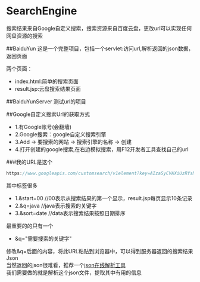 # SearchEngine
搜索结果来自Google自定义搜索，搜索资源来自百度云盘，更改url可以实现任何网盘资源的搜索

##BaiduYun
这是一个完整项目，包括一个servlet:访问url,解析返回的json数据，返回页面</br>

两个页面：
- index.html:简单的搜索页面</br>
- result.jsp:云盘搜索结果页面</br>

##BaiduYunServer
测试url的项目

##Google自定义搜索Url的获取方式
- 1.有Google账号(会翻墙)
- 2.Google搜索：google自定义搜索引擎
- 3.Add -> 要搜索的网站 -> 搜索引擎的名称 ->  创建
- 4.打开创建的google搜索,在右边模拟搜索，用F12开发者工具查找自己的url</br>

###我的URL是这个
```javascript
https://www.googleapis.com/customsearch/v1element?key=AIzaSyCVAXiUzRYsML1Pv6RwSG1gunmMikTzQqY&rsz=filtered_cse&num=10&hl=zh_CN&prettyPrint=false&source=gcsc&gss=.com&sig=8bdfc79787aa2b2b1ac464140255872c&start=00&cx=016789904072617331679:m99586mr47g&q=java&sort=date&googlehost=www.google.com
```
其中标签很多
- 1.&start=00   //00表示从搜索结果的第一个显示，result.jsp每页显示10条记录
- 2.&q=java     //java表示搜索的关键字
- 3.&sort=date  //data表示搜索结果按照日期排序

最重要的的只有一个
- &q="需要搜索的关键字"

修改&q=后面的内容，将此URL粘贴到浏览器中，可以得到服务器返回的搜索结果Json</br>
当然返回的json很难看，推荐一个[json在线解析工具](http://json.cn/ "悬停显示")</br>
我们需要做的就是解析这个json文件，提取其中有用的信息</br>
